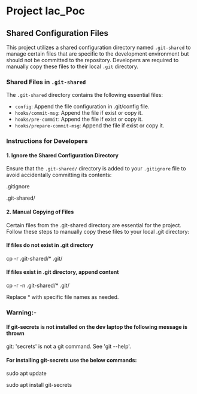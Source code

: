 # Project Iac_Poc

## Shared Configuration Files

This project utilizes a shared configuration directory named `.git-shared` to manage certain files that are specific to the development environment but should not be committed to the repository. Developers are required to manually copy these files to their local `.git` directory.

### Shared Files in `.git-shared`

The `.git-shared` directory contains the following essential files:

- `config`: Append the file configuration in .git/config file. 
- `hooks/commit-msg`: Append the file if exist or copy it.
- `hooks/pre-commit`: Append the file if exist or copy it.
- `hooks/prepare-commit-msg`: Append the file if exist or copy it.

### Instructions for Developers

#### 1. Ignore the Shared Configuration Directory

Ensure that the `.git-shared/` directory is added to your `.gitignore` file to avoid accidentally committing its contents:

.gitignore

.git-shared/



#### 2. Manual Copying of Files
Certain files from the .git-shared directory are essential for the project. Follow these steps to manually copy these files to your local .git directory:


#### If files do not exist in .git directory
cp -r .git-shared/* .git/

#### If files exist in .git directory, append content
cp -r -n .git-shared/* .git/

Replace * with specific file names as needed.

### Warning:- 

#### If git-secrets is not installed on the dev laptop the following message is thrown

git: 'secrets' is not a git command. See 'git --help'.

#### For installing git-secrets use the below commands:
sudo apt update

sudo apt install git-secrets

